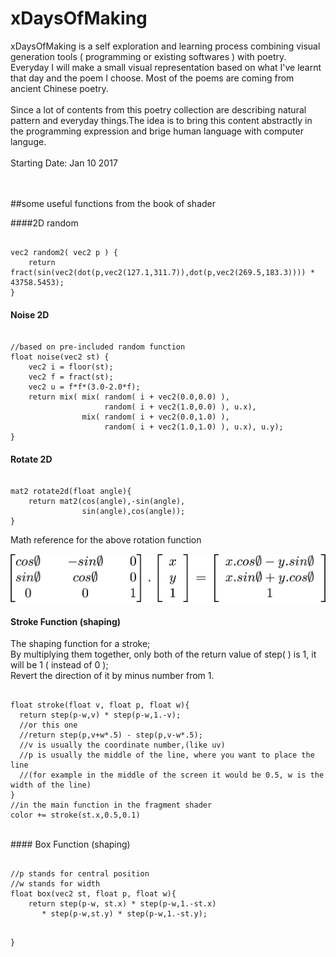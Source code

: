 # xDaysOfMaking
xDaysOfMaking is a self exploration and learning process combining visual generation tools ( programming or existing softwares ) with poetry. Everyday I will make a small visual representation based on what I've learnt that day and the poem I choose. Most of the poems are coming from ancient Chinese poetry.
 <br />
  <br />
Since a lot of contents from this poetry collection are describing natural pattern and everyday things.The idea is to bring this content abstractly in the programming expression and brige human language with computer languge.
 <br />
  <br />
Starting Date: Jan 10 2017


<br />
<br />
##some useful functions from the book of shader


####2D random
<pre><code>
vec2 random2( vec2 p ) {
    return fract(sin(vec2(dot(p,vec2(127.1,311.7)),dot(p,vec2(269.5,183.3)))) * 43758.5453);
}
</code></pre>


#### Noise 2D
<pre><code>
//based on pre-included random function
float noise(vec2 st) {
    vec2 i = floor(st);
    vec2 f = fract(st);
    vec2 u = f*f*(3.0-2.0*f);
    return mix( mix( random( i + vec2(0.0,0.0) ),
                     random( i + vec2(1.0,0.0) ), u.x),
                mix( random( i + vec2(0.0,1.0) ),
                     random( i + vec2(1.0,1.0) ), u.x), u.y);
}
</code></pre>

#### Rotate 2D

<pre><code>
mat2 rotate2d(float angle){
    return mat2(cos(angle),-sin(angle),
                sin(angle),cos(angle));
}
</code></pre>

Math reference for the above rotation function

![matrix math reference](https://github.com/yulicai/xDaysOfMaking/raw/master/images/rotmat.png)
<br />

#### Stroke Function (shaping)
The shaping function for a stroke; <br />
By multiplying them together, only both of the return value of step( ) is 1, it will be 1 ( instead of 0 );<br />
Revert the direction of it by minus number from 1. <br />
<pre><code>
float stroke(float v, float p, float w){
  return step(p-w,v) * step(p-w,1.-v);
  //or this one
  //return step(p,v+w*.5) - step(p,v-w*.5);
  //v is usually the coordinate number,(like uv)
  //p is usually the middle of the line, where you want to place the line
  //(for example in the middle of the screen it would be 0.5, w is the width of the line)
}
//in the main function in the fragment shader
color += stroke(st.x,0.5,0.1)
</code></pre>
<br />
#### Box Function (shaping)
<pre><code>
//p stands for central position
//w stands for width
float box(vec2 st, float p, float w){
    return step(p-w, st.x) * step(p-w,1.-st.x)
       * step(p-w,st.y) * step(p-w,1.-st.y);

}
</code></pre>
